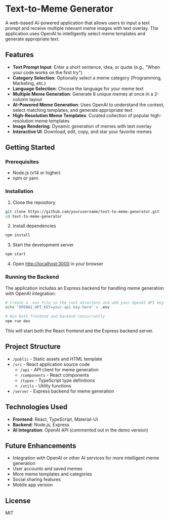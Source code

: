 # Text-to-Meme Generator

A web-based AI-powered application that allows users to input a text prompt and receive multiple relevant meme images with text overlay. The application uses OpenAI to intelligently select meme templates and generate appropriate text.

## Features

- **Text Prompt Input**: Enter a short sentence, idea, or quote (e.g., "When your code works on the first try")
- **Category Selection**: Optionally select a meme category (Programming, Marketing, etc.)
- **Language Selection**: Choose the language for your meme text
- **Multiple Meme Generation**: Generate 8 unique memes at once in a 2-column layout
- **AI-Powered Meme Generation**: Uses OpenAI to understand the context, select matching templates, and generate appropriate text
- **High-Resolution Meme Templates**: Curated collection of popular high-resolution meme templates
- **Image Rendering**: Dynamic generation of memes with text overlay
- **Interactive UI**: Download, edit, copy, and star your favorite memes

## Getting Started

### Prerequisites

- Node.js (v14 or higher)
- npm or yarn

### Installation

1. Clone the repository
```bash
git clone https://github.com/yourusername/text-to-meme-generator.git
cd text-to-meme-generator
```

2. Install dependencies
```bash
npm install
```

3. Start the development server
```bash
npm start
```

4. Open [http://localhost:3000](http://localhost:3000) in your browser

### Running the Backend

The application includes an Express backend for handling meme generation with OpenAI integration:

```bash
# Create a .env file in the root directory and add your OpenAI API key
echo "OPENAI_API_KEY=your-api-key-here" > .env

# Run both frontend and backend concurrently
npm run dev
```

This will start both the React frontend and the Express backend server.

## Project Structure

- `/public` - Static assets and HTML template
- `/src` - React application source code
  - `/api` - API client for meme generation
  - `/components` - React components
  - `/types` - TypeScript type definitions
  - `/utils` - Utility functions
- `/server` - Express backend for meme generation

## Technologies Used

- **Frontend**: React, TypeScript, Material-UI
- **Backend**: Node.js, Express
- **AI Integration**: OpenAI API (commented out in the demo version)

## Future Enhancements

- Integration with OpenAI or other AI services for more intelligent meme generation
- User accounts and saved memes
- More meme templates and categories
- Social sharing features
- Mobile app version

## License

MIT
